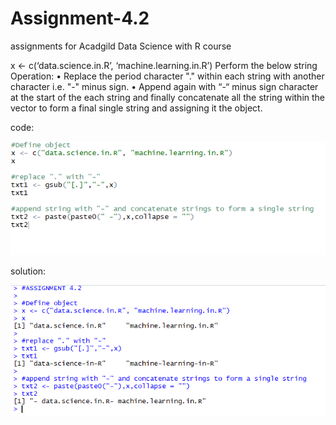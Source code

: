 # Assignment-4.2
assignments for Acadgild Data Science with R course

x <- c(‘data.science.in.R’, ‘machine.learning.in.R’)
Perform the below string Operation:
• Replace the period character "." within each string with another character i.e. "-" minus sign.
• Append again with “-“ minus sign character at the start of the each string and finally concatenate all the
string within the vector to form a final single string and assigning it the object.

code:

![](assg4_2_solution.PNG)
    
    
 solution:
 
 
 ![](assignment%204.2.PNG)
